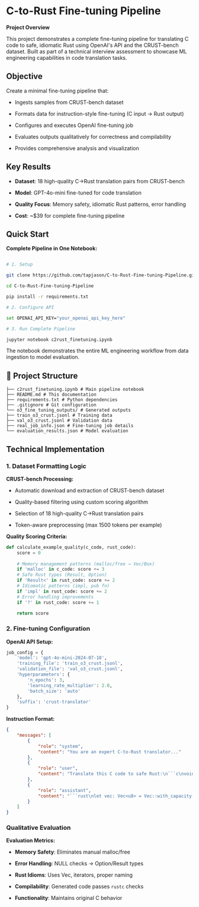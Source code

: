 
# C-to-Rust Fine-tuning Pipeline

**Project Overview**

This project demonstrates a complete fine-tuning pipeline for translating C code to safe, idiomatic Rust using OpenAI's API and the CRUST-bench dataset. Built as part of a technical interview assessment to showcase ML engineering capabilities in code translation tasks.

## Objective

Create a minimal fine-tuning pipeline that:

- Ingests samples from CRUST-bench dataset

- Formats data for instruction-style fine-tuning (C input → Rust output)

- Configures and executes OpenAI fine-tuning job

- Evaluates outputs qualitatively for correctness and compilability

- Provides comprehensive analysis and visualization

## Key Results

- **Dataset**: 18 high-quality C→Rust translation pairs from CRUST-bench

- **Model**: GPT-4o-mini fine-tuned for code translation

- **Quality Focus**: Memory safety, idiomatic Rust patterns, error handling

- **Cost**: ~$39 for complete fine-tuning pipeline

## Quick Start

**Complete Pipeline in One Notebook:**

```bash

# 1. Setup

git clone https://github.com/tapjason/C-to-Rust-Fine-tuning-Pipeline.git

cd C-to-Rust-Fine-tuning-Pipeline

pip install -r requirements.txt

# 2. Configure API

set OPENAI_API_KEY="your_openai_api_key_here"

# 3. Run Complete Pipeline

jupyter notebook c2rust_finetuning.ipynb

```

The notebook demonstrates the entire ML engineering workflow from data ingestion to model evaluation.

## 📁 Project Structure

```
├── c2rust_finetuning.ipynb # Main pipeline notebook
├── README.md # This documentation
├── requirements.txt # Python dependencies
├── .gitignore # Git configuration
└── o3_fine_tuning_outputs/ # Generated outputs
├── train_o3_crust.jsonl # Training data
├── val_o3_crust.jsonl # Validation data
├── real_job_info.json # Fine-tuning job details
└── evaluation_results.json # Model evaluation
```

## Technical Implementation

### 1. Dataset Formatting Logic

**CRUST-bench Processing:**

- Automatic download and extraction of CRUST-bench dataset

- Quality-based filtering using custom scoring algorithm

- Selection of 18 high-quality C→Rust translation pairs

- Token-aware preprocessing (max 1500 tokens per example)

**Quality Scoring Criteria:**

```python
def calculate_example_quality(c_code, rust_code):
	score = 0
	
	# Memory management patterns (malloc/free → Vec/Box)
	if 'malloc' in c_code: score += 3
	# Safe Rust types (Result, Option)
	if 'Result<' in rust_code: score += 2
	# Idiomatic patterns (impl, pub fn)
	if 'impl' in rust_code: score += 2
	# Error handling improvements
	if '?' in rust_code: score += 1
	
	return score

```

### 2. Fine-tuning Configuration

**OpenAI API Setup:**

```python
job_config = {
	'model': 'gpt-4o-mini-2024-07-18',
	'training_file': 'train_o3_crust.jsonl',
	'validation_file': 'val_o3_crust.jsonl',
	'hyperparameters': {
		'n_epochs': 3,
		'learning_rate_multiplier': 2.0,
		'batch_size': 'auto'
	},
	'suffix': 'crust-translator'
}
```

**Instruction Format:**
```json
{
	"messages": [
		{
			"role": "system",
			"content": "You are an expert C-to-Rust translator..."
		},
		{
			"role": "user",
			"content": "Translate this C code to safe Rust:\n```c\nvoid* ptr = malloc(100);\n```"
		},
		{
			"role": "assistant",
			"content": "```rust\nlet vec: Vec<u8> = Vec::with_capacity(100);\n```"
		}
	]
}
```
### Qualitative Evaluation

**Evaluation Metrics:**

- **Memory Safety**: Eliminates manual malloc/free

- **Error Handling**: NULL checks → Option/Result types

- **Rust Idioms**: Uses Vec, iterators, proper naming

- **Compilability**: Generated code passes `rustc` checks

- **Functionality**: Maintains original C behavior